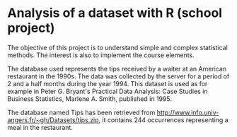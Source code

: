 # Analysis of a dataset with R (school project)


The objective of this project is to understand simple and complex statistical methods. The interest is also to implement the course elements.

The database used represents the tips received by a waiter at an American restaurant in the 1990s. The data was collected by the server for a period of 2 and a half months during the year 1994. This dataset is used as for example in Peter G. Bryant's Practical Data Analysis: Case Studies in Business Statistics, Marlene A. Smith, published in 1995.

The database named Tips has been retrieved from http://www.info.univ-angers.fr/~gh/Datasets/tips.zip, it contains 244 occurrences representing a meal in the restaurant.